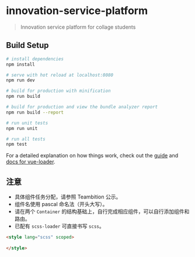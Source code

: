# innovation-service-platform

> Innovation service platform for collage students

## Build Setup

``` bash
# install dependencies
npm install

# serve with hot reload at localhost:8080
npm run dev

# build for production with minification
npm run build

# build for production and view the bundle analyzer report
npm run build --report

# run unit tests
npm run unit

# run all tests
npm test
```

For a detailed explanation on how things work, check out the [guide](http://vuejs-templates.github.io/webpack/) and [docs for vue-loader](http://vuejs.github.io/vue-loader).

## 注意

* 具体组件任务分配，请参照 Teambition 公示。
* 组件名使用 pascal 命名法（开头大写）。
* 请在两个 `Container` 的结构基础上，自行完成相应组件，可以自行添加组件和路由。
* 已配有 `scss-loader` 可直接书写 `scss`。
```html
<style lang="scss" scoped>
    
</style>
```